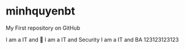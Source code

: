 # minhquyenbt
My First repository on GitHub

I am a IT and 🕺
I am a IT and Security
I am a IT and BA
123123123123
